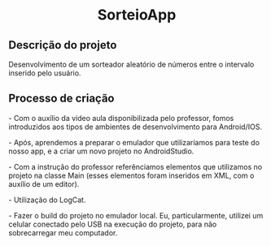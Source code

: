 <h1 align=center>SorteioApp</h1>

<h2>Descrição do projeto</h2>
<p>Desenvolvimento de um sorteador aleatório de números entre o intervalo inserido pelo usuário.</p>

<h2>Processo de criação</h2>
<p>- Com o auxílio da vídeo aula disponibilizada pelo professor, fomos introduzidos aos tipos de ambientes de desenvolvimento para Android/IOS.</p>
<p>- Após, aprendemos a preparar o emulador que utilizaríamos para teste do nosso app, e a criar um novo projeto no AndroidStudio.</p>
<p>- Com a instrução do professor referênciamos elementos que utilizamos no projeto na classe Main (esses elementos foram inseridos em XML, com o auxílio de um editor).</p>
<p>- Utilização do LogCat.</p>
<p>- Fazer o build do projeto no emulador local. Eu, particularmente, utilizei um celular conectado pelo USB na execução do projeto, para não sobrecarregar meu computador.</p>




